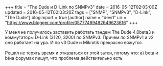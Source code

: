 +++
title = "The Dude и D-Link по SNMPv3"
date = 2016-05-12T02:03:00Z
updated = 2016-05-12T02:03:20Z
tags = ["SNMP", "SNMPv3", "D-Link", "The Dude"]
blogimport = true 
[author]
	name = "devi1"
	uri = "https://www.blogger.com/profile/05777499482649623616"
+++

У меня не получилось заставить работать тандем The Dude 4.0beta3 и коммутаторы D-Link (3120, 3200) по SNMPv3. Причем по SNMPv1 и v2 оно работает на ура. И по v3 Dude и Mikrotik прекрасно вяжутся.<br /><br />Решил не терять время и отказаться от этой затеи, потому что: а) beta и b)на форумах пишут, что проблема действительно есть
